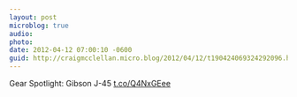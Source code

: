 ```yaml
---
layout: post
microblog: true
audio: 
photo: 
date: 2012-04-12 07:00:10 -0600
guid: http://craigmcclellan.micro.blog/2012/04/12/t190424069324292096.html
---
```

Gear Spotlight: Gibson J-45 [t.co/Q4NxGEee](http://t.co/Q4NxGEee)
